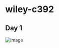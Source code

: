 # wiley-c392

## Day 1

![image](https://github.com/ramanujds/wiley-c392/assets/42864715/dc3370fa-da40-4ffc-b964-9107bde0d48e)
